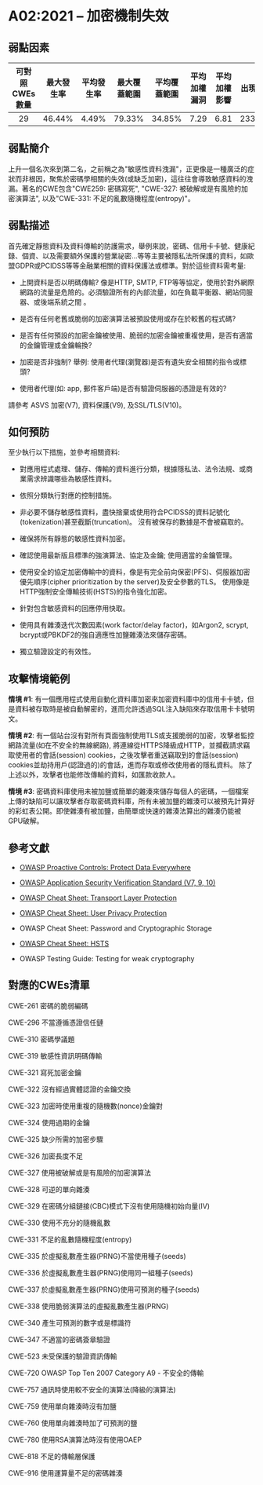 # A02:2021 – 加密機制失效

## 弱點因素

| 可對照 CWEs 數量 | 最大發生率 | 平均發生率 |最大覆蓋範圍 | 平均覆蓋範圍 | 平均加權漏洞 | 平均加權影響 | 出現次數 | 所有相關 CVEs 數量 |
|:-------------:|:--------------------:|:--------------------:|:--------------:|:--------------:|:----------------------:|:---------------------:|:-------------------:|:------------:|
| 29          | 46.44%             | 4.49%              | 79.33%       | 34.85%       | 7.29                 | 6.81                | 233,788           | 3,075      |

## 弱點簡介
上升一個名次來到第二名，之前稱之為"敏感性資料洩漏"，正更像是一種廣泛的症狀而非根因，聚焦於密碼學相關的失效(或缺乏加密)，這往往會導致敏感資料的洩漏。著名的CWE包含"CWE259: 密碼寫死", "CWE-327: 被破解或是有風險的加密演算法", 以及"CWE-331: 不足的亂數隨機程度(entropy)"。

## 弱點描述 
首先確定靜態資料及資料傳輸的防護需求，舉例來說，密碼、信用卡卡號、健康紀錄、個資、以及需要額外保護的營業祕密...等等主要被隱私法所保護的資料，如歐盟GDPR或PCIDSS等等金融業相關的資料保護法或標準。對於這些資料需考量:

-   上開資料是否以明碼傳輸? 像是HTTP, SMTP, FTP等等協定，使用於對外網際網路的流量是危險的。必須驗證所有的內部流量，如在負載平衡器、網站伺服器、或後端系統之間 。

-   是否有任何老舊或脆弱的加密演算法被預設使用或存在於較舊的程式碼?

-   是否有任何預設的加密金鑰被使用、脆弱的加密金鑰被重複使用，是否有適當的金鑰管理或金鑰輪換?

-   加密是否非強制? 舉例: 使用者代理(瀏覽器)是否有遺失安全相關的指令或標頭?

-   使用者代理(如: app, 郵件客戶端)是否有驗證伺服器的憑證是有效的?

請參考 ASVS 加密(V7), 資料保護(V9), 及SSL/TLS(V10)。

## 如何預防

至少執行以下措施，並參考相關資料:

-   對應用程式處理、儲存、傳輸的資料進行分類，根據隱私法、法令法規、或商業需求辨識哪些為敏感性資料。

-   依照分類執行對應的控制措施。

-   非必要不儲存敏感性資料，盡快捨棄或使用符合PCIDSS的資料記號化(tokenization)甚至截斷(truncation)。 沒有被保存的數據是不會被竊取的。

-   確保將所有靜態的敏感性資料加密。

-   確認使用最新版且標準的強演算法、協定及金鑰; 使用適當的金鑰管理。

-   使用安全的協定加密傳輸中的資料，像是有完全前向保密(PFS)、伺服器加密優先順序(cipher prioritization by the server)及安全參數的TLS。 使用像是HTTP強制安全傳輸技術(HSTS)的指令強化加密。

-   針對包含敏感資料的回應停用快取。

-   使用具有雜湊迭代次數因素(work factor/delay factor)，如Argon2, scrypt, bcrypt或PBKDF2的強自適應性加鹽雜湊法來儲存密碼。

-   獨立驗證設定的有效性。

## 攻擊情境範例

**情境 #1**: 有一個應用程式使用自動化資料庫加密來加密資料庫中的信用卡卡號，但是資料被存取時是被自動解密的，進而允許透過SQL注入缺陷來存取信用卡卡號明文。

**情境 #2**: 有一個站台沒有對所有頁面強制使用TLS或支援脆弱的加密，攻擊者監控網路流量(如在不安全的無線網路), 將連線從HTTPS降級成HTTP，並攔截請求竊取使用者的會話(session) cookies，之後攻擊者重送竊取到的會話(session) cookies並劫持用戶(認證過的)的會話，進而存取或修改使用者的隱私資料。 除了上述以外，攻擊者也能修改傳輸的資料，如匯款收款人。

**情境 #3**: 密碼資料庫使用未被加鹽或簡單的雜湊來儲存每個人的密碼，一個檔案上傳的缺陷可以讓攻擊者存取密碼資料庫，所有未被加鹽的雜湊可以被預先計算好的彩虹表公開。即使雜湊有被加鹽，由簡單或快速的雜湊法算出的雜湊仍能被GPU破解。

## 參考文獻

-   [OWASP Proactive Controls: Protect Data
    Everywhere](https://owasp.org/www-project-proactive-controls/v3/en/c8-protect-data-everywhere)

-   [OWASP Application Security Verification Standard (V7,
    9, 10)](https://owasp.org/www-project-application-security-verification-standard)

-   [OWASP Cheat Sheet: Transport Layer
    Protection](https://cheatsheetseries.owasp.org/cheatsheets/Transport_Layer_Protection_Cheat_Sheet.html)

-   [OWASP Cheat Sheet: User Privacy
    Protection](https://cheatsheetseries.owasp.org/cheatsheets/User_Privacy_Protection_Cheat_Sheet.html)

-   OWASP Cheat Sheet: Password and Cryptographic Storage

-   [OWASP Cheat Sheet:
    HSTS](https://cheatsheetseries.owasp.org/cheatsheets/HTTP_Strict_Transport_Security_Cheat_Sheet.html)

-   OWASP Testing Guide: Testing for weak cryptography


## 對應的CWEs清單

CWE-261 密碼的脆弱編碼

CWE-296 不當遵循憑證信任鏈

CWE-310 密碼學議題

CWE-319 敏感性資訊明碼傳輸

CWE-321 寫死加密金鑰

CWE-322 沒有經過實體認證的金鑰交換

CWE-323 加密時使用重複的隨機數(nonce)金鑰對

CWE-324 使用過期的金鑰

CWE-325 缺少所需的加密步驟

CWE-326 加密長度不足

CWE-327 使用被破解或是有風險的加密演算法

CWE-328 可逆的單向雜湊

CWE-329 在密碼分組鏈接(CBC)模式下沒有使用隨機初始向量(IV)

CWE-330 使用不充分的隨機亂數

CWE-331 不足的亂數隨機程度(entropy)

CWE-335 於虛擬亂數產生器(PRNG)不當使用種子(seeds)

CWE-336 於虛擬亂數產生器(PRNG)使用同一組種子(seeds)

CWE-337 於虛擬亂數產生器(PRNG)使用可預測的種子(seeds)

CWE-338 使用脆弱演算法的虛擬亂數產生器(PRNG)

CWE-340 產生可預測的數字或是標識符

CWE-347 不適當的密碼簽章驗證

CWE-523 未受保護的驗證資訊傳輸

CWE-720 OWASP Top Ten 2007 Category A9 - 不安全的傳輸

CWE-757 通訊時使用較不安全的演算法(降級的演算法)

CWE-759 使用單向雜湊時沒有加鹽

CWE-760 使用單向雜湊時加了可預測的鹽

CWE-780 使用RSA演算法時沒有使用OAEP

CWE-818 不足的傳輸層保護

CWE-916 使用運算量不足的密碼雜湊
